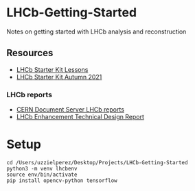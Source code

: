# LHCb-Getting-Started
Notes on getting started with LHCb analysis and reconstruction

## Resources

* [LHCb Starter Kit Lessons](https://lhcb.github.io/starterkit-lessons/first-analysis-steps/minimal-dv-job.html)
* [LHCb Starter Kit Autumn 2021](https://lhcb.github.io/starterkit/starterkit/2021/11/22/starterkit-autumn-2021.html)

### LHCb reports
* [CERN Document Server LHCb reports](https://cds.cern.ch/record/2866493/files/LHCB-TDR-024.pdf)
* [LHCb Enhancement Technical Design Report](https://cds.cern.ch/record/2866493/files/LHCB-TDR-024.pdf)

# Setup 

``````
cd /Users/uzzielperez/Desktop/Projects/LHCb-Getting-Started
python3 -m venv lhcbenv
source env/bin/activate
pip install opencv-python tensorflow
``````

